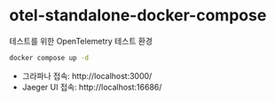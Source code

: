 # otel-standalone-docker-compose

테스트를 위한 OpenTelemetry 테스트 환경

```bash
docker compose up -d
```

- 그라파나 접속: http://localhost:3000/
- Jaeger UI 접속: http://localhost:16686/